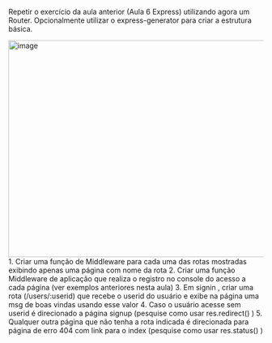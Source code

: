 Repetir o exercício da aula anterior (Aula 6 Express) utilizando agora um Router.  Opcionalmente utilizar o express-generator para criar a estrutura básica.

<img width="752" height="428" alt="image" src="https://github.com/user-attachments/assets/4d497db8-120e-4544-9e77-b2b22559bff9" />
1. Criar uma função de Middleware para cada uma das rotas mostradas exibindo apenas uma página com
nome da rota
2. Criar uma função Middleware de aplicação que realiza o registro no console do acesso a cada página
(ver exemplos anteriores nesta aula)
3. Em signin , criar uma rota (/users/:userid) que recebe o userid do usuário e exibe na página uma msg
de boas vindas usando esse valor
4. Caso o usuário acesse sem userid é direcionado a página signup (pesquise como usar
res.redirect() )
5. Qualquer outra página que não tenha a rota indicada é direcionada para página de erro 404 com link
para o index (pesquise como usar res.status() )
